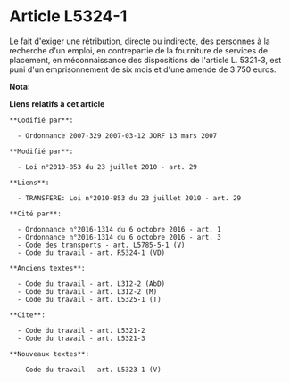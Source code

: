 # Article L5324-1

Le fait d'exiger une rétribution, directe ou indirecte, des personnes à la recherche d'un emploi, en contrepartie de la
fourniture de services de placement, en méconnaissance des dispositions de l'article L. 5321-3, est puni d'un emprisonnement
de six mois et d'une amende de 3 750 euros.

**Nota:**



**Liens relatifs à cet article**

	**Codifié par**:

	  - Ordonnance 2007-329 2007-03-12 JORF 13 mars 2007

	**Modifié par**:

	  - Loi n°2010-853 du 23 juillet 2010 - art. 29

	**Liens**:

	  - TRANSFERE: Loi n°2010-853 du 23 juillet 2010 - art. 29

	**Cité par**:

	  - Ordonnance n°2016-1314 du 6 octobre 2016 - art. 1
	  - Ordonnance n°2016-1314 du 6 octobre 2016 - art. 3
	  - Code des transports - art. L5785-5-1 (V)
	  - Code du travail - art. R5324-1 (VD)

	**Anciens textes**:

	  - Code du travail - art. L312-2 (AbD)
	  - Code du travail - art. L312-2 (M)
	  - Code du travail - art. L5325-1 (T)

	**Cite**:

	  - Code du travail - art. L5321-2
	  - Code du travail - art. L5321-3

	**Nouveaux textes**:

	  - Code du travail - art. L5323-1 (V)
